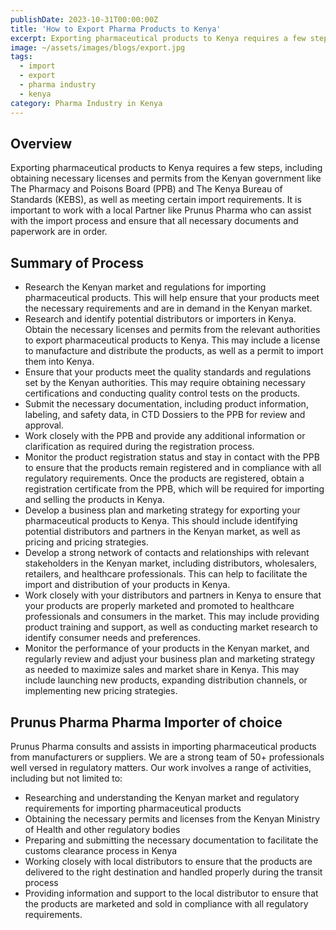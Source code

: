 ```yaml
---
publishDate: 2023-10-31T00:00:00Z
title: 'How to Export Pharma Products to Kenya'
excerpt: Exporting pharmaceutical products to Kenya requires a few steps, including obtaining necessary licenses and permits from the Kenyan government like The Pharmacy and Poisons Board (PPB) and The Kenya Bureau of Standards (KEBS), as well as meeting certain import requirements. It is important to work with a local Partner like Prunus Pharma who can assist with the import process and ensure that all necessary documents and paperwork are in order.
image: ~/assets/images/blogs/export.jpg
tags:
  - import
  - export
  - pharma industry
  - kenya
category: Pharma Industry in Kenya
---
```


## Overview

<div class="text-justify">
Exporting pharmaceutical products to Kenya requires a few steps, including obtaining necessary licenses and permits from the Kenyan government like The Pharmacy and Poisons Board (PPB) and The Kenya Bureau of Standards (KEBS), as well as meeting certain import requirements. It is important to work with a local Partner like Prunus Pharma who can assist with the import process and ensure that all necessary documents and paperwork are in order.

</div>

## Summary of Process

- Research the Kenyan market and regulations for importing pharmaceutical products. This will help ensure that your products meet the necessary requirements and are in demand in the Kenyan market.
- Research and identify potential distributors or importers in Kenya.
  Obtain the necessary licenses and permits from the relevant authorities to export pharmaceutical products to Kenya. This may include a license to manufacture and distribute the products, as well as a permit to import them into Kenya.
- Ensure that your products meet the quality standards and regulations set by the Kenyan authorities. This may require obtaining necessary certifications and conducting quality control tests on the products.
- Submit the necessary documentation, including product information, labeling, and safety data, in CTD Dossiers to the PPB for review and approval.
- Work closely with the PPB and provide any additional information or clarification as required during the registration process.
- Monitor the product registration status and stay in contact with the PPB to ensure that the products remain registered and in compliance with all regulatory requirements.
  Once the products are registered, obtain a registration certificate from the PPB, which will be required for importing and selling the products in Kenya.
- Develop a business plan and marketing strategy for exporting your pharmaceutical products to Kenya. This should include identifying potential distributors and partners in the Kenyan market, as well as pricing and pricing strategies.
- Develop a strong network of contacts and relationships with relevant stakeholders in the Kenyan market, including distributors, wholesalers, retailers, and healthcare professionals. This can help to facilitate the import and distribution of your products in Kenya.
- Work closely with your distributors and partners in Kenya to ensure that your products are properly marketed and promoted to healthcare professionals and consumers in the market. This may include providing product training and support, as well as conducting market research to identify consumer needs and preferences.
- Monitor the performance of your products in the Kenyan market, and regularly review and adjust your business plan and marketing strategy as needed to maximize sales and market share in Kenya. This may include launching new products, expanding distribution channels, or implementing new pricing strategies.

## Prunus Pharma Pharma Importer of choice

<div class="text-justify">
Prunus Pharma consults and assists in importing pharmaceutical products from manufacturers or suppliers. We are a strong team of 50+ professionals well versed in regulatory matters. Our work involves a range of activities, including but not limited to:
</div>

- Researching and understanding the Kenyan market and regulatory requirements for importing pharmaceutical products
- Obtaining the necessary permits and licenses from the Kenyan Ministry of Health and other regulatory bodies
- Preparing and submitting the necessary documentation to facilitate the customs clearance process in Kenya
- Working closely with local distributors to ensure that the products are delivered to the right destination and handled properly during the transit process
- Providing information and support to the local distributor to ensure that the products are marketed and sold in compliance with all regulatory requirements.

